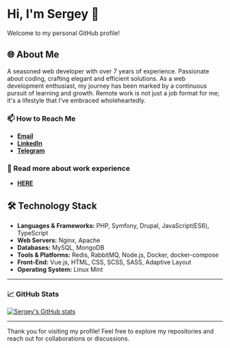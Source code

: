 # Hi, I'm Sergey 👋

Welcome to my personal GitHub profile!

## 🌐 About Me
A seasoned web developer with over 7 years of experience. Passionate about coding, crafting elegant and efficient solutions. As a web development enthusiast, my journey has been marked by a continuous pursuit of learning and growth. Remote work is not just a job format for me; it's a lifestyle that I've embraced wholeheartedly.

### 📫 How to Reach Me
- **[Email](mailto:sergyio.od@gmail.com)**
- **[LinkedIn](https://www.linkedin.com/in/sergey-latyshev/)**
- **[Telegram](https://t.me/lasergyio)**

### 📙 Read more about work experience
- **[HERE](https://www.notion.so/CV-Latyshev-Sergey-PHP-Developer-ef39ee834e0f42d38163a04e2681cd1d)**

## 🛠 Technology Stack
- **Languages & Frameworks:** PHP, Symfony, Drupal, JavaScript(ES6), TypeScript
- **Web Servers:** Nginx, Apache
- **Databases:** MySQL, MongoDB
- **Tools & Platforms:** Redis, RabbitMQ, Node.js, Docker, docker-compose
- **Front-End:** Vue.js, HTML, CSS, SCSS, SASS, Adaptive Layout
- **Operating System:** Linux Mint

---

### 📈 GitHub Stats
[![Sergey's GitHub stats](https://github-readme-stats.vercel.app/api?username=lasergyio)](https://github.com/lasergyio/github-readme-stats)

---

Thank you for visiting my profile! Feel free to explore my repositories and reach out for collaborations or discussions.
